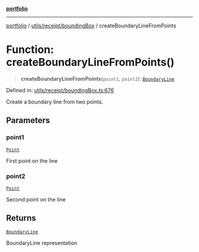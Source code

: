 [**portfolio**](../../../../README.md)

***

[portfolio](../../../../modules.md) / [utils/receipt/boundingBox](../README.md) / createBoundaryLineFromPoints

# Function: createBoundaryLineFromPoints()

> **createBoundaryLineFromPoints**(`point1`, `point2`): [`BoundaryLine`](../interfaces/BoundaryLine.md)

Defined in: [utils/receipt/boundingBox.ts:676](https://github.com/tnorlund/Portfolio/blob/9f508d33fa1e5b6b843db60673e253da1d2bb535/portfolio/utils/receipt/boundingBox.ts#L676)

Create a boundary line from two points.

## Parameters

### point1

[`Point`](../../../../types/api/interfaces/Point.md)

First point on the line

### point2

[`Point`](../../../../types/api/interfaces/Point.md)

Second point on the line

## Returns

[`BoundaryLine`](../interfaces/BoundaryLine.md)

BoundaryLine representation
